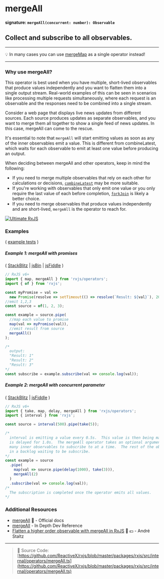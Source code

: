 # mergeAll

#### signature: `mergeAll(concurrent: number): Observable`

## Collect and subscribe to all observables.

---

💡 In many cases you can use [mergeMap](../transformation/mergemap.md) as a
single operator instead!

---

### Why use mergeAll?
This operator is best used when you have multiple, short-lived observables that produce values independently and you want to flatten them into a single output stream. Real-world examples of this can be seen in scenarios like processing multiple requests simultaneously, where each request is an observable and the responses need to be combined into a single stream.

Consider a web page that displays live news updates from different sources. Each source produces updates as separate observables, and you want to merge them all together to show a single feed of news updates. In this case, mergeAll can come to the rescue.

It's essential to note that `mergeAll` will start emitting values as soon as any of the inner observables emit a value. This is different from combineLatest, which waits for each observable to emit at least one value before producing an output.

When deciding between mergeAll and other operators, keep in mind the following:

- If you need to merge multiple observables that rely on each other for calculations or decisions, [`combineLatest`](combinelatest.md) may be more suitable.
- If you're working with observables that only emit one value or you only require the last value of each before completion, [`forkJoin`](forkjoin.md) is likely a better choice.
- If you need to merge observables that produce values independently and are short-lived, `mergeAll` is the operator to reach for.


[![Ultimate RxJS](https://drive.google.com/uc?export=view&id=1qq2-q-eVe-F_-d0eSvTyqaGRjpfLDdJz 'Ultimate RxJS')](https://ultimatecourses.com/courses/rxjs?ref=4)

### Examples

(
[example tests](https://github.com/btroncone/learn-rxjs/blob/master/operators/specs/combination/mergeall-spec.ts)
)

##### Example 1: mergeAll with promises

(
[StackBlitz](https://stackblitz.com/edit/typescript-y4ncvc?file=index.ts&devtoolsheight=100)
| [jsBin](http://jsbin.com/worecuhiba/1/edit?js,console) |
[jsFiddle](https://jsfiddle.net/btroncone/0sc4nsxa/) )

```js
// RxJS v6+
import { map, mergeAll } from 'rxjs/operators';
import { of } from 'rxjs';

const myPromise = val =>
  new Promise(resolve => setTimeout(() => resolve(`Result: ${val}`), 2000));
//emit 1,2,3
const source = of(1, 2, 3);

const example = source.pipe(
  //map each value to promise
  map(val => myPromise(val)),
  //emit result from source
  mergeAll()
);

/*
  output:
  "Result: 1"
  "Result: 2"
  "Result: 3"
*/
const subscribe = example.subscribe(val => console.log(val));
```

##### Example 2: mergeAll with _concurrent_ parameter

(
[StackBlitz](https://stackblitz.com/edit/typescript-xpaqjh?file=index.ts&devtoolsheight=100)
| [jsFiddle](https://jsfiddle.net/zra3zxhs/) )

```js
// RxJS v6+
import { take, map, delay, mergeAll } from 'rxjs/operators';
import { interval } from 'rxjs';

const source = interval(500).pipe(take(5));

/*
  interval is emitting a value every 0.5s.  This value is then being mapped to interval that
  is delayed for 1.0s.  The mergeAll operator takes an optional argument that determines how
  many inner observables to subscribe to at a time.  The rest of the observables are stored
  in a backlog waiting to be subscribe.
*/
const example = source
  .pipe(
    map(val => source.pipe(delay(1000), take(3))),
    mergeAll(2)
  )
  .subscribe(val => console.log(val));
/*
  The subscription is completed once the operator emits all values.
*/
```

### Additional Resources

- [mergeAll](https://rxjs.dev/api/operators/mergeAll) 📰 - Official docs
- [mergeAll](https://web.archive.org/web/20230127122030/https://indepth.dev/reference/rxjs/operators/merge-all) - In Depth Dev Reference
- [Flatten a higher order observable with mergeAll in RxJS](https://egghead.io/lessons/rxjs-flatten-a-higher-order-observable-with-mergeall-in-rxjs?course=use-higher-order-observables-in-rxjs-effectively)
  🎥 💵 - André Staltz

---

> 📁 Source Code:
> [https://github.com/ReactiveX/rxjs/blob/master/packages/rxjs/src/internal/operators/mergeAll.ts](https://github.com/ReactiveX/rxjs/blob/master/packages/rxjs/src/internal/operators/mergeAll.ts)
